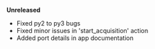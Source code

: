 **Unreleased**
* Fixed py2 to py3 bugs
* Fixed minor issues in 'start_acquisition' action
* Added port details in app documentation
